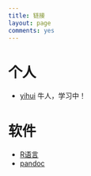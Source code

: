 ```yaml
---
title: 链接
layout: page
comments: yes
---
```


# 个人


- [yihui](http://yihui.name/cn/) 牛人，学习中！


# 软件

- [R语言](http://www.r-project.org) 
- [pandoc](http://johnmacfarlane.net/pandoc/) 
